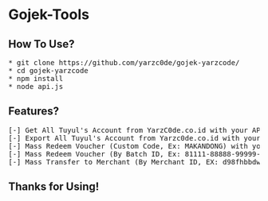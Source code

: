 # Gojek-Tools
## How To Use?
<pre>
* git clone https://github.com/yarzc0de/gojek-yarzcode/
* cd gojek-yarzcode
* npm install
* node api.js
</pre>
## Features?
<pre>
[-] Get All Tuyul's Account from YarzC0de.co.id with your API-KEY
[-] Export All Tuyul's Account from Yarzc0de.co.id with your API-KEY
[-] Mass Redeem Voucher (Custom Code, Ex: MAKANDONG) with your all account from YarzC0de.co.id with but use your API-KEY
[-] Mass Redeem Voucher (By Batch ID, Ex: 81111-88888-99999-ABCDE) With your all account from YarzC0de.co.id but use your API-KEY
[-] Mass Transfer to Merchant (By Merchant ID, EX: d98fhbbdwq-991813-1991913, Custom Quantity) with your all account from YarzC0de.co.id with but use your API-KEY
</pre>
## Thanks for Using!
